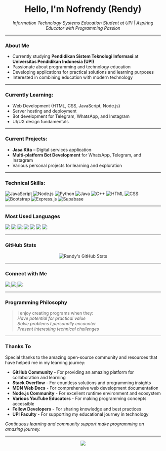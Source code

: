 <h1 align="center">Hello, I'm Nofrendy (Rendy)</h1>

<p align="center">
  <i>Information Technology Systems Education Student at UPI | Aspiring Educator with Programming Passion</i>
</p>

---

### About Me

- Currently studying **Pendidikan Sistem Teknologi Informasi** at **Universitas Pendidikan Indonesia (UPI)**
- Passionate about programming and technology education
- Developing applications for practical solutions and learning purposes
- Interested in combining education with modern technology

---

### Currently Learning:
- Web Development (HTML, CSS, JavaScript, Node.js)
- Server hosting and deployment
- Bot development for Telegram, WhatsApp, and Instagram
- UI/UX design fundamentals

---

### Current Projects:
- **Jasa Kita** – Digital services application
- **Multi-platform Bot Development** for WhatsApp, Telegram, and Instagram
- Various personal projects for learning and exploration

---

### Technical Skills:
![JavaScript](https://img.shields.io/badge/-JavaScript-F7DF1E?logo=javascript&logoColor=000)
![Node.js](https://img.shields.io/badge/-Node.js-339933?logo=node.js&logoColor=fff)
![Python](https://img.shields.io/badge/-Python-3776AB?logo=python&logoColor=fff)
![Java](https://img.shields.io/badge/-Java-007396?logo=java&logoColor=fff)
![C++](https://img.shields.io/badge/-C++-00599C?logo=c%2B%2B&logoColor=fff)
![HTML](https://img.shields.io/badge/-HTML5-E34F26?logo=html5&logoColor=fff)
![CSS](https://img.shields.io/badge/-CSS3-1572B6?logo=css3&logoColor=fff)
![Bootstrap](https://img.shields.io/badge/-Bootstrap-563D7C?logo=bootstrap&logoColor=fff)
![Express.js](https://img.shields.io/badge/-Express.js-000000?logo=express&logoColor=fff)
![Supabase](https://img.shields.io/badge/-Supabase-3ECF8E?logo=supabase&logoColor=000)

---

### Most Used Languages

<p align="left">
  <img src="https://img.shields.io/badge/-JavaScript-F7DF1E?style=for-the-badge&logo=javascript&logoColor=000" />
  <img src="https://img.shields.io/badge/-Python-3776AB?style=for-the-badge&logo=python&logoColor=white" />
  <img src="https://img.shields.io/badge/-C++-00599C?style=for-the-badge&logo=c%2B%2B&logoColor=white" />
  <img src="https://img.shields.io/badge/-Java-007396?style=for-the-badge&logo=java&logoColor=white" />
  <img src="https://img.shields.io/badge/-Node.js-339933?style=for-the-badge&logo=node.js&logoColor=white" />
  <img src="https://img.shields.io/badge/-HTML5-E34F26?style=for-the-badge&logo=html5&logoColor=white" />
  <img src="https://img.shields.io/badge/-CSS3-1572B6?style=for-the-badge&logo=css3&logoColor=white" />
</p>

---

### GitHub Stats
<p align="center">
  <img src="https://github-readme-stats.vercel.app/api?username=nofrendy&show_icons=true&theme=tokyonight" alt="Rendy's GitHub Stats" />
</p>

---

### Connect with Me
<p align="left">
  <a href="https://instagram.com/rndy1125" target="_blank">
    <img src="https://img.shields.io/badge/Instagram-%23E4405F.svg?&style=for-the-badge&logo=instagram&logoColor=white" />
  </a>
  <a href="mailto:rendy@example.com">
    <img src="https://img.shields.io/badge/Email-D14836?style=for-the-badge&logo=gmail&logoColor=white" />
  </a>
  <a href="https://wa.me/628XXXXXXXXX">
    <img src="https://img.shields.io/badge/WhatsApp-25D366?style=for-the-badge&logo=whatsapp&logoColor=white" />
  </a>
</p>

---

### Programming Philosophy
> I enjoy creating programs when they:  
> *Have potential for practical value*  
> *Solve problems I personally encounter*  
> *Present interesting technical challenges*

---

### Thanks To

Special thanks to the amazing open-source community and resources that have helped me in my learning journey:

- **GitHub Community** - For providing an amazing platform for collaboration and learning
- **Stack Overflow** - For countless solutions and programming insights
- **MDN Web Docs** - For comprehensive web development documentation
- **Node.js Community** - For excellent runtime environment and ecosystem
- **Various YouTube Educators** - For making programming concepts accessible
- **Fellow Developers** - For sharing knowledge and best practices
- **UPI Faculty** - For supporting my educational journey in technology

*Continuous learning and community support make programming an amazing journey.*

---

<p align="center">
  <img src="https://capsule-render.vercel.app/api?type=waving&color=7F1D1D&height=100&section=footer"/>
</p>

